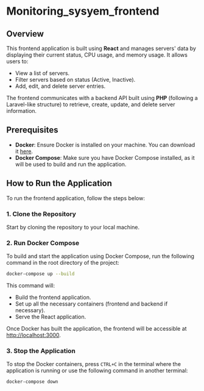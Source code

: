 
# Monitoring_sysyem_frontend

## Overview

This frontend application is built using **React** and manages servers' data by displaying their current status, CPU usage, and memory usage. It allows users to:
- View a list of servers.
- Filter servers based on status (Active, Inactive).
- Add, edit, and delete server entries.

The frontend communicates with a backend API built using **PHP** (following a Laravel-like structure) to retrieve, create, update, and delete server information.

## Prerequisites

- **Docker**: Ensure Docker is installed on your machine. You can download it [here](https://www.docker.com/get-started).
- **Docker Compose**: Make sure you have Docker Compose installed, as it will be used to build and run the application.

## How to Run the Application

To run the frontend application, follow the steps below:

### 1. Clone the Repository

Start by cloning the repository to your local machine.

### 2. Run Docker Compose

To build and start the application using Docker Compose, run the following command in the root directory of the project:

```bash
docker-compose up --build
```

This command will:
- Build the frontend application.
- Set up all the necessary containers (frontend and backend if necessary).
- Serve the React application.

Once Docker has built the application, the frontend will be accessible at [http://localhost:3000](http://localhost:3000).

### 3. Stop the Application

To stop the Docker containers, press `CTRL+C` in the terminal where the application is running or use the following command in another terminal:

```bash
docker-compose down
```